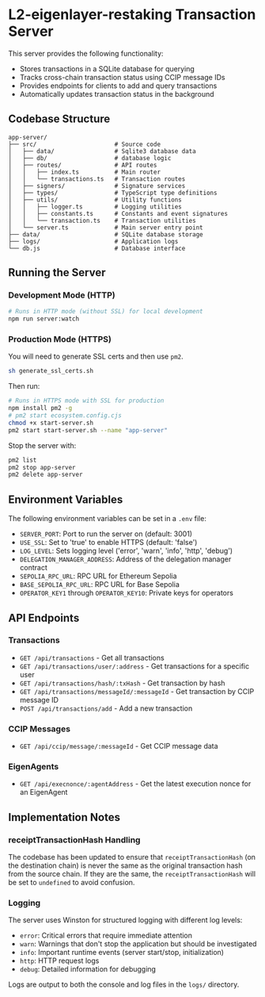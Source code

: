 # L2-eigenlayer-restaking Transaction Server

This server provides the following functionality:
- Stores transactions in a SQLite database for querying
- Tracks cross-chain transaction status using CCIP message IDs
- Provides endpoints for clients to add and query transactions
- Automatically updates transaction status in the background

## Codebase Structure

```
app-server/
├── src/                      # Source code
│   ├── data/                 # Sqlite3 database data
│   ├── db/                   # database logic
│   ├── routes/               # API routes
│   │   ├── index.ts          # Main router
│   │   └── transactions.ts   # Transaction routes
│   ├── signers/              # Signature services
│   ├── types/                # TypeScript type definitions
│   ├── utils/                # Utility functions
│   │   ├── logger.ts         # Logging utilities
│   │   ├── constants.ts      # Constants and event signatures
│   │   └── transaction.ts    # Transaction utilities
│   └── server.ts             # Main server entry point
├── data/                     # SQLite database storage
├── logs/                     # Application logs
└── db.js                     # Database interface
```

## Running the Server

### Development Mode (HTTP)

```bash
# Runs in HTTP mode (without SSL) for local development
npm run server:watch

```

### Production Mode (HTTPS)

You will need to generate SSL certs and then use `pm2`.
```bash
sh generate_ssl_certs.sh
```

Then run:
```bash
# Runs in HTTPS mode with SSL for production
npm install pm2 -g
# pm2 start ecosystem.config.cjs
chmod +x start-server.sh
pm2 start start-server.sh --name "app-server"
```

Stop the server with:
```bash
pm2 list
pm2 stop app-server
pm2 delete app-server
```


## Environment Variables

The following environment variables can be set in a `.env` file:

- `SERVER_PORT`: Port to run the server on (default: 3001)
- `USE_SSL`: Set to 'true' to enable HTTPS (default: 'false')
- `LOG_LEVEL`: Sets logging level ('error', 'warn', 'info', 'http', 'debug')
- `DELEGATION_MANAGER_ADDRESS`: Address of the delegation manager contract
- `SEPOLIA_RPC_URL`: RPC URL for Ethereum Sepolia
- `BASE_SEPOLIA_RPC_URL`: RPC URL for Base Sepolia
- `OPERATOR_KEY1` through `OPERATOR_KEY10`: Private keys for operators

## API Endpoints

### Transactions

- `GET /api/transactions` - Get all transactions
- `GET /api/transactions/user/:address` - Get transactions for a specific user
- `GET /api/transactions/hash/:txHash` - Get transaction by hash
- `GET /api/transactions/messageId/:messageId` - Get transaction by CCIP message ID
- `POST /api/transactions/add` - Add a new transaction

### CCIP Messages

- `GET /api/ccip/message/:messageId` - Get CCIP message data

### EigenAgents

- `GET /api/execnonce/:agentAddress` - Get the latest execution nonce for an EigenAgent

## Implementation Notes

### receiptTransactionHash Handling

The codebase has been updated to ensure that `receiptTransactionHash` (on the destination chain) is never the same as the original transaction hash from the source chain. If they are the same, the `receiptTransactionHash` will be set to `undefined` to avoid confusion.

### Logging

The server uses Winston for structured logging with different log levels:
- `error`: Critical errors that require immediate attention
- `warn`: Warnings that don't stop the application but should be investigated
- `info`: Important runtime events (server start/stop, initialization)
- `http`: HTTP request logs
- `debug`: Detailed information for debugging

Logs are output to both the console and log files in the `logs/` directory.